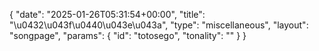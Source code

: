 {
    "date": "2025-01-26T05:31:54+00:00",
    "title": "\u0432\u043f\u0440\u043e\u043a",
    "type": "miscellaneous",
    "layout": "songpage",
    "params": {
        "id": "totosego",
        "tonality": ""
    }
}